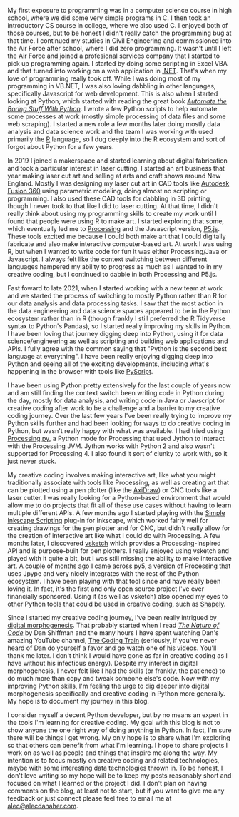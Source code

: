 <!--
.. title: My Journey with Programming, Python, and Creative Coding
.. slug: my-journey-with-programming-python-and-creative-coding
.. date: 2024-02-10 10:00:00 UTC-05:00
.. tags: python,creative coding,art,personal
.. category:
.. link:
.. description: My peronal journey with programming, Python, and creative coding as well as what I want this blog to be.
.. type: text
-->

My first exposure to programming was in a computer science course in high school, where we did some very simple programs in C. I then took an introductory CS course in college, where we also used C. I enjoyed both of those courses, but to be honest I didn't really catch the programming bug at that time. I continued my studies in Civil Engineering and commissioned into the Air Force after school, where I did zero programming.<!-- TEASER_END --> It wasn't until I left the Air Force and joined a profesional services company that I started to pick up programming again. I started by doing some scripting in Excel VBA and that turned into working on a web application in [.NET](https://dotnet.microsoft.com/en-us/). That's when my love of programming really took off. While I was doing most of my programming in VB.NET, I was also loving dabbling in other languages, specifically Javascript for web development. This is also when I started looking at Python, which started with reading the great book [_Automate the Boring Stuff With Python_](https://automatetheboringstuff.com/). I wrote a few Python scripts to help automate some processes at work (mostly simple processing of data files and some web scraping). I started a new role a few months later doing mostly data analysis and data science work and the team I was working with used primarily the [R](https://www.r-project.org/) language, so I dug deeply into the R ecosystem and sort of forgot about Python for a few years.

In 2019 I joined a makerspace and started learning about digital fabrication and took a particular interest in laser cutting. I started an art business that year making laser cut art and selling at arts and craft shows around New England. Mostly I was designing my laser cut art in CAD tools like [Autodesk Fusion 360](https://www.autodesk.com/products/fusion-360/overview) using parametric modeling, doing almost no scripting or programming. I also used these CAD tools for dabbling in 3D printing, though I never took to that like I did to laser cutting. At that time, I didn't really think about using my programming skills to create my work until I found that people were using R to make art. I started exploring that some, which eventually led me to [Processing](https://processing.org/) and the Javascript version, [P5.js](https://p5js.org/). These tools excited me because I could both make art that I could digitally fabricate and also make interactive computer-based art. At work I was using R, but when I wanted to write code for fun it was either Processing/Java or Javascript. I always felt like the context switching between different languages hampered my ability to progress as much as I wanted to in my creative coding, but I continued to dabble in both Processing and P5.js.

Fast foward to late 2021, when I started working with a new team at work and we started the process of switching to mostly Python rather than R for our data analysis and data processing tasks. I saw that the most action in the data engineering and data science spaces appeared to be in the Python ecosystem rather than in R (though frankly I still preferred the R Tidyverse syntax to Python's Pandas), so I started really improving my skills in Python. I have been loving that journey digging deep into Python, using it for data science/engineering as well as scripting and building web applications and APIs. I fully agree with the common saying that "Python is the second best language at everything". I have been really enjoying digging deep into Python and seeing all of the exciting developments, including what's happening in the browser with tools like [PyScript](https://pyscript.net/).

I have been using Python pretty extensively for the last couple of years now and am still finding the context switch been writing code in Python during the day, mostly for data analysis, and writing code in Java or Javscript for creative coding after work to be a challenge and a barrier to my creative coding journey. Over the last few years I've been really trying to improve my Python skills further and had been looking for ways to do creative coding in Python, but wasn't really happy with what was available. I had tried using [Processing.py](https://py.processing.org/), a Python mode for Processing that used Jython to interact with the Processing JVM. Jython works with Python 2 and also wasn't supported for Processing 4. I also found it sort of clunky to work with, so it just never stuck.

My creative coding involves making interactive art, like what you might traditionally associate with tools like Processing, as well as creating art that can be plotted using a pen plotter (like the [AxiDraw](https://axidraw.com/)) or CNC tools like a laser cutter. I was really looking for a Python-based environment that would allow me to do projects that fit all of these use cases without having to learn multiple different APIs. A few months ago I started playing with the [Simple Inkscape Scripting](https://inkscape.org/~pakin/%E2%98%85simple-inkscape-scripting) plug-in for Inkscape, which worked fairly well for creating drawings for the pen plotter and for CNC, but didn't really allow for the creation of interactive art like what I could do with Processing. A few months later, I discovered [vsketch](https://vsketch.readthedocs.io/en/latest/) which provides a Processing-inspired API and is purpose-built for pen plotters. I really enjoyed using vsketch and played with it quite a bit, but I was still missing the ability to make interactive art. A couple of months ago I came across [py5](https://py5coding.org/), a version of Processing that uses Jpype and very nicely integrates with the rest of the Python ecosystem. I have been playing with that tool since and have really been loving it. In fact, it's the first and only open source project I've ever financially sponsored. Using it (as well as vsketch) also opened my eyes to other Python tools that could be used in creative coding, such as [Shapely](https://shapely.readthedocs.io/en/stable/).

Since I started my creative coding journey, I've been really intrigued by [digital morphogenesis](https://en.wikipedia.org/wiki/Digital_morphogenesis). That probably started when I read [_The Nature of Code_](https://natureofcode.com/) by Dan Shiffman and the many hours I have spent watching Dan's amazing YouTube channel, [The Coding Train](https://www.youtube.com/channel/UCvjgXvBlbQiydffZU7m1_aw) (seriously, if you've never heard of Dan do yourself a favor and go watch one of his videos. You'll thank me later. I don't think I would have gone as far in creative coding as I have without his infectious energy). Despite my interest in digital morphogenesis, I never felt like I had the skills (or frankly, the patience) to do much more than copy and tweak someone else's code. Now with my improving Python skills, I'm feeling the urge to dig deeper into digital morphogenesis specifically and creative coding in Python more generally. My hope is to document my journey in this blog.

I consider myself a decent Python developer, but by no means an expert in the tools I'm learning for creative coding. My goal with this blog is not to show anyone the one right way of doing anything in Python. In fact, I'm sure there will be things I get wrong. My only hope is to share what I'm exploring so that others can benefit from what I'm learning. I hope to share projects I work on as well as people and things that inspire me along the way. My intention is to focus mostly on creative coding and related technologies, maybe with some interesting data technologies thrown in. To be honest, I don't love writing so my hope will be to keep my posts reasonably short and focused on what I learned or the project I did. I don't plan on having comments on the blog, at least not to start, but if you want to give me any feedback or just connect please feel free to email me at alec@alecdanaher.com.
